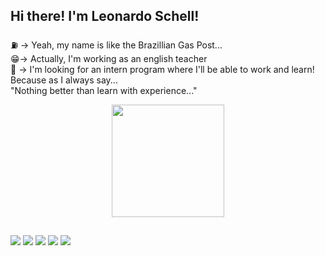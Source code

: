 ## Hi there! I'm Leonardo Schell!
⛽ -> Yeah, my name is like the Brazillian Gas Post...
<br>
😁-> Actually, I'm working as an english teacher
<br>
👀 -> I'm looking for an intern program where I'll be able to work and learn! Because as I always say...
<br>
"Nothing better than learn with experience..."

<div align="center">
  <a href="https://github.com/SchellPosto">
  <img height="180em" src="https://github-readme-stats.vercel.app/api?username=SchellPosto&show_icons=true&theme=dark&include_all_commits=true&count_private=true"/>
</div>
  
  ##
  
  <div> 
  <a href="https://www.youtube.com/channel/UC6tDFzV5A8nQu1lNSH4hr2w" target="_blank"><img src="https://img.shields.io/badge/YouTube-FF0000?style=for-the-badge&logo=youtube&logoColor=white" target="_blank"></a>
  <a href="https://www.instagram.com/schell_leonardo/" target="_blank"><img src="https://img.shields.io/badge/-Instagram-%23E4405F?style=for-the-badge&logo=instagram&logoColor=white" target="_blank"></a>
 	<a href="https://www.twitch.tv/sanzattio" target="_blank"><img src="https://img.shields.io/badge/Twitch-9146FF?style=for-the-badge&logo=twitch&logoColor=white" target="_blank"></a>
  <a href = "mailto:leonardo.schell20gmail.com"><img src="https://img.shields.io/badge/-Gmail-%23333?style=for-the-badge&logo=gmail&logoColor=white" target="_blank"></a>
  <a href="https://www.linkedin.com/in/leonardoschell/" target="_blank"><img src="https://img.shields.io/badge/-LinkedIn-%230077B5?style=for-the-badge&logo=linkedin&logoColor=white" target="_blank"></a> 
 
<!---  ![Snake animation](https://github.com/SchellPosto/SchellPosto/blob/main/.github/workflows/main.yml) ---!>
 
</div>
